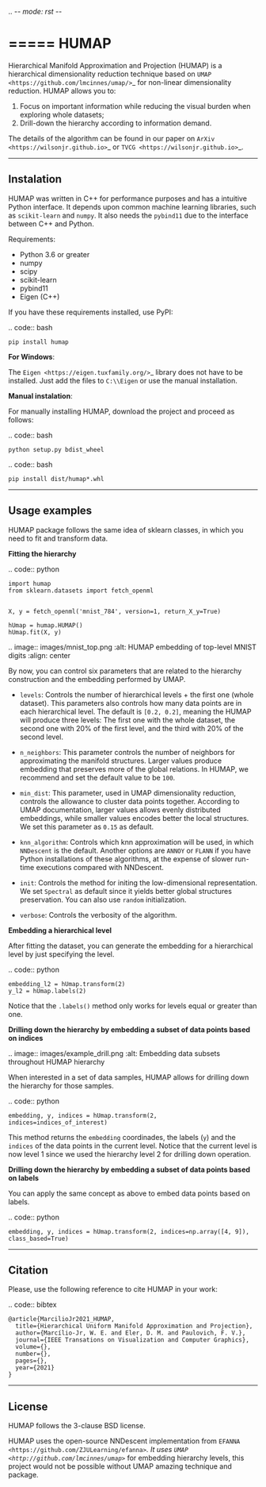 .. -*- mode: rst -*-

=====
HUMAP
=====

Hierarchical Manifold Approximation and Projection (HUMAP) is a hierarchical dimensionality reduction technique 
based on `UMAP <https://github.com/lmcinnes/umap/>`_ for non-linear dimensionality reduction. HUMAP allows you to:

1. Focus on important information while reducing the visual burden when exploring whole datasets;
2. Drill-down the hierarchy according to information demand.

The details of the algorithm can be found in our paper on `ArXiv <https://wilsonjr.github.io>`_ or `TVCG <https://wilsonjr.github.io>`_.


-----------
Instalation
-----------

HUMAP was written in C++ for performance purposes and has a intuitive Python interface. 
It depends upon common machine learning libraries, such as ``scikit-learn`` and ``numpy``.
It also needs the ``pybind11`` due to the interface between C++ and Python.


Requirements:

* Python 3.6 or greater
* numpy
* scipy
* scikit-learn
* pybind11
* Eigen (C++)

If you have these requirements installed, use PyPI:

.. code:: bash

    pip install humap


**For Windows**:

The `Eigen <https://eigen.tuxfamily.org/>`_ library does not have to be installed. Just add the files to `C:\\Eigen` or use the manual installation.

**Manual instalation**: 

For manually installing HUMAP, download the project and proceed as follows:

.. code:: bash
 	
 	python setup.py bdist_wheel

.. code:: bash

 	pip install dist/humap*.whl


--------------
Usage examples
--------------

HUMAP package follows the same idea of sklearn classes, in which you need to fit and transform data.

**Fitting the hierarchy**

.. code:: python

	import humap
	from sklearn.datasets import fetch_openml


	X, y = fetch_openml('mnist_784', version=1, return_X_y=True)

	hUmap = humap.HUMAP()
	hUmap.fit(X, y)

.. image:: images/mnist_top.png
	:alt: HUMAP embedding of top-level MNIST digits
	:align: center

By now, you can control six parameters that are related to the hierarchy construction and the embedding performed by UMAP.

 -  ``levels``: Controls the number of hierarchical levels + the first one (whole dataset). This parameters also controls how many data points are in each hierarchical level. The default is ``[0.2, 0.2]``, meaning the HUMAP will produce three levels: The first one  	with the whole dataset, the second one with 20% of the first level, and the third with 20% of the second level.

 -  ``n_neighbors``: This parameter controls the number of neighbors for approximating the manifold structures. Larger values produce embedding that preserves more of the global relations. In HUMAP, we recommend and set the default value to be ``100``.

 -  ``min_dist``: This parameter, used in UMAP dimensionality reduction, controls the allowance	to cluster data points together. According to UMAP documentation, larger values allows evenly distributed embeddings, while smaller values encodes better the local structures. We set this parameter as ``0.15`` as default.

 -  ``knn_algorithm``: Controls which knn approximation will be used, in which ``NNDescent`` is the default. Another options are ``ANNOY`` or ``FLANN`` if you have Python installations of these algorithms, at the expense of	slower run-time executions compared with NNDescent.

 -  ``init``: Controls the method for initing the low-dimensional representation. We set ``Spectral`` as default since it yields better global structures preservation. You can also use ``random`` initialization.

 -  ``verbose``: Controls the verbosity of the algorithm.


**Embedding a hierarchical level**

After fitting the dataset, you can generate the embedding for a hierarchical level by just specifying the level.

.. code:: python

	embedding_l2 = hUmap.transform(2)
	y_l2 = hUmap.labels(2)

Notice that the ``.labels()`` method only works for levels equal or greater than one.


**Drilling down the hierarchy by embedding a subset of data points based on indices**

.. image:: images/example_drill.png
	:alt: Embedding data subsets throughout HUMAP hierarchy

When interested in a set of data samples, HUMAP allows for drilling down the hierarchy for those samples.


.. code:: python

	embedding, y, indices = hUmap.transform(2, indices=indices_of_interest)

This method returns the ``embedding`` coordinades, the labels (``y``) and the ``indices`` of the data points in the current level. Notice that the current level is now level 1 since we used the hierarchy level 2 for drilling down operation.



**Drilling down the hierarchy by embedding a subset of data points based on labels**

You can apply the same concept as above to embed data points based on labels. 

.. code:: python	

	embedding, y, indices = hUmap.transform(2, indices=np.array([4, 9]), class_based=True)

--------
Citation
--------

Please, use the following reference to cite HUMAP in your work:

.. code:: bibtex

    @article{MarcilioJr2021_HUMAP,
      title={Hierarchical Uniform Manifold Approximation and Projection},
      author={Marcílio-Jr, W. E. and Eler, D. M. and Paulovich, F. V.},
      journal={IEEE Transations on Visualization and Computer Graphics},
      volume={},
      number={},
      pages={},
      year={2021}
    }


-------
License
-------

HUMAP follows the 3-clause BSD license.


HUMAP uses the open-source NNDescent implementation from `EFANNA <https://github.com/ZJULearning/efanna>`_. It uses `UMAP <http://github.com/lmcinnes/umap>`_ for embedding hierarchy levels, this project would not be possible 
without UMAP amazing technique and package.

